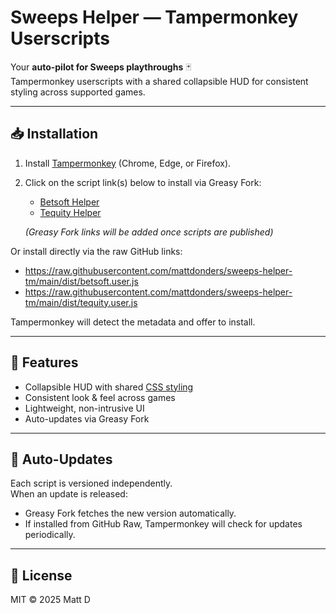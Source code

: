 # Sweeps Helper — Tampermonkey Userscripts

Your **auto-pilot for Sweeps playthroughs** 🃏  
Tampermonkey userscripts with a shared collapsible HUD for consistent styling across supported games.

---

## 📥 Installation

1. Install [Tampermonkey](https://www.tampermonkey.net/) (Chrome, Edge, or Firefox).
2. Click on the script link(s) below to install via Greasy Fork:
   - [Betsoft Helper](https://greasyfork.org/scripts/XXXXX)  
   - [Tequity Helper](https://greasyfork.org/scripts/YYYYY)

   *(Greasy Fork links will be added once scripts are published)*

Or install directly via the raw GitHub links:
- https://raw.githubusercontent.com/mattdonders/sweeps-helper-tm/main/dist/betsoft.user.js
- https://raw.githubusercontent.com/mattdonders/sweeps-helper-tm/main/dist/tequity.user.js


Tampermonkey will detect the metadata and offer to install.

---

## 🧩 Features

- Collapsible HUD with shared [CSS styling](https://mattdonders.github.io/sweeps-helper-tm/shared/hud.css)
- Consistent look & feel across games
- Lightweight, non-intrusive UI
- Auto-updates via Greasy Fork

---

## 🔄 Auto-Updates

Each script is versioned independently.  
When an update is released:
- Greasy Fork fetches the new version automatically.  
- If installed from GitHub Raw, Tampermonkey will check for updates periodically.  

---

## 📜 License

MIT © 2025 Matt D
